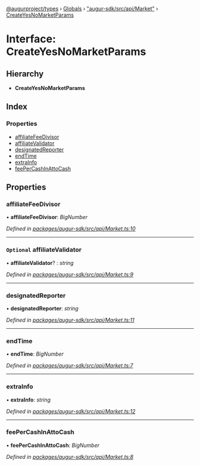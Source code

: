 [@augurproject/types](../README.md) › [Globals](../globals.md) › ["augur-sdk/src/api/Market"](../modules/_augur_sdk_src_api_market_.md) › [CreateYesNoMarketParams](_augur_sdk_src_api_market_.createyesnomarketparams.md)

# Interface: CreateYesNoMarketParams

## Hierarchy

* **CreateYesNoMarketParams**

## Index

### Properties

* [affiliateFeeDivisor](_augur_sdk_src_api_market_.createyesnomarketparams.md#affiliatefeedivisor)
* [affiliateValidator](_augur_sdk_src_api_market_.createyesnomarketparams.md#optional-affiliatevalidator)
* [designatedReporter](_augur_sdk_src_api_market_.createyesnomarketparams.md#designatedreporter)
* [endTime](_augur_sdk_src_api_market_.createyesnomarketparams.md#endtime)
* [extraInfo](_augur_sdk_src_api_market_.createyesnomarketparams.md#extrainfo)
* [feePerCashInAttoCash](_augur_sdk_src_api_market_.createyesnomarketparams.md#feepercashinattocash)

## Properties

###  affiliateFeeDivisor

• **affiliateFeeDivisor**: *BigNumber*

*Defined in [packages/augur-sdk/src/api/Market.ts:10](https://github.com/AugurProject/augur/blob/88b6e76efb/packages/augur-sdk/src/api/Market.ts#L10)*

___

### `Optional` affiliateValidator

• **affiliateValidator**? : *string*

*Defined in [packages/augur-sdk/src/api/Market.ts:9](https://github.com/AugurProject/augur/blob/88b6e76efb/packages/augur-sdk/src/api/Market.ts#L9)*

___

###  designatedReporter

• **designatedReporter**: *string*

*Defined in [packages/augur-sdk/src/api/Market.ts:11](https://github.com/AugurProject/augur/blob/88b6e76efb/packages/augur-sdk/src/api/Market.ts#L11)*

___

###  endTime

• **endTime**: *BigNumber*

*Defined in [packages/augur-sdk/src/api/Market.ts:7](https://github.com/AugurProject/augur/blob/88b6e76efb/packages/augur-sdk/src/api/Market.ts#L7)*

___

###  extraInfo

• **extraInfo**: *string*

*Defined in [packages/augur-sdk/src/api/Market.ts:12](https://github.com/AugurProject/augur/blob/88b6e76efb/packages/augur-sdk/src/api/Market.ts#L12)*

___

###  feePerCashInAttoCash

• **feePerCashInAttoCash**: *BigNumber*

*Defined in [packages/augur-sdk/src/api/Market.ts:8](https://github.com/AugurProject/augur/blob/88b6e76efb/packages/augur-sdk/src/api/Market.ts#L8)*
